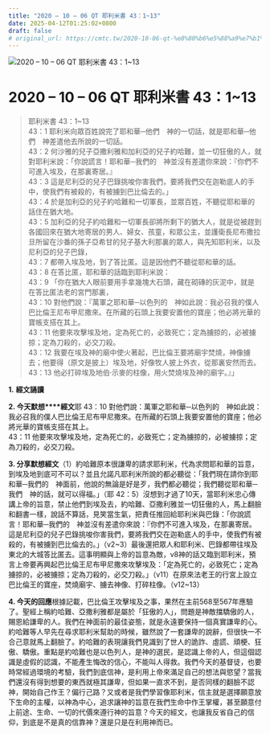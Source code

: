 ```yaml
---
title: "2020 – 10 – 06 QT 耶利米書 43：1~13"
date: 2025-04-12T01:25:02+0800
draft: false
# original_url: https://cmtc.tw/2020-10-06-qt-%e8%80%b6%e5%88%a9%e7%b1%b3%e6%9b%b8-43%ef%bc%9a113
---
```


![2020 – 10 – 06 QT 耶利米書 43：1\~13](/images/qt.jpg   "2020 – 10 – 06 QT 耶利米書 43：1\~13")

# 2020 – 10 – 06 QT 耶利米書 43：1\~13

> 耶利米書 43：1\~13  
> 43：1 耶利米向眾百姓說完了耶和華─他們　神的一切話，就是耶和華─他們　神差遣他去所說的一切話。  
> 43：2 何沙雅的兒子亞撒利雅和加利亞的兒子約哈難，並一切狂傲的人，就對耶利米說：「你說謊言！耶和華─我們的　神並沒有差遣你來說：『你們不可進入埃及，在那裏寄居。』  
> 43：3 這是尼利亞的兒子巴錄挑唆你害我們，要將我們交在迦勒底人的手中，使我們有被殺的，有被擄到巴比倫去的。」  
> 43：4 於是加利亞的兒子約哈難和一切軍長，並眾百姓，不聽從耶和華的話住在猶大地。  
> 43：5 加利亞的兒子約哈難和一切軍長卻將所剩下的猶大人，就是從被趕到各國回來在猶大地寄居的男人、婦女、孩童，和眾公主，並護衛長尼布撒拉旦所留在沙番的孫子亞希甘的兒子基大利那裏的眾人，與先知耶利米，以及尼利亞的兒子巴錄，  
> 43：7 都帶入埃及地，到了答比匿。這是因他們不聽從耶和華的話。  
> 43：8 在答比匿，耶和華的話臨到耶利米說：  
> 43：9 「你在猶大人眼前要用手拿幾塊大石頭，藏在砌磚的灰泥中，就是在答比匿法老的宮門那裏，  
> 43：10 對他們說：『萬軍之耶和華─以色列的　神如此說：我必召我的僕人巴比倫王尼布甲尼撒來。在所藏的石頭上我要安置他的寶座；他必將光華的寶帳支搭在其上。  
> 43：11 他要來攻擊埃及地，定為死亡的，必致死亡；定為擄掠的，必被擄掠；定為刀殺的，必交刀殺。  
> 43：12 我要在埃及神的廟中使火著起，巴比倫王要將廟宇焚燒，神像擄去；他要得（原文是披上）埃及地，好像牧人披上外衣，從那裏安然而去。  
> 43：13 他必打碎埃及地伯‧示麥的柱像，用火焚燒埃及神的廟宇。』」

**1.** **經文誦讀**

**2. 今天默想****經文**耶 43：10 對他們說：萬軍之耶和華─以色列的　神如此說：我必召我的僕人巴比倫王尼布甲尼撒來。在所藏的石頭上我要安置他的寶座；他必將光華的寶帳支搭在其上。  
43：11 他要來攻擊埃及地，定為死亡的，必致死亡；定為擄掠的，必被擄掠；定為刀殺的，必交刀殺。

**3. 分享默想經文**（1）約哈難原本很謙卑的請求耶利米，代為求問耶和華的旨意，到埃及地到底可不可以？並且允諾凡耶利米所說的都必聽從：「我們現在請你到耶和華─我們的　神面前，他說的無論是好是歹，我們都必聽從；我們聽從耶和華─我們　神的話，就可以得福。」（耶 42：5）沒想到才過了10天，當耶利米忠心傳講上帝的旨意，禁止他們到埃及去，約哈難、亞撒利雅並一切狂傲的人，馬上翻臉和翻書一樣，說話不算話，見笑當生氣，把責任推回給耶利米與巴錄：「你說謊言！耶和華─我們的　神並沒有差遣你來說：『你們不可進入埃及，在那裏寄居。這是尼利亞的兒子巴錄挑唆你害我們，要將我們交在迦勒底人的手中，使我們有被殺的，有被擄到巴比倫去的。」（v2\~3）最後還把眾人和耶利米、巴錄都帶往埃及東北的大城答比匿去。這事明顯與上帝的旨意為敵，v8神的話又臨到耶利米，預言上帝要再興起巴比倫王尼布甲尼撒來攻擊埃及：「定為死亡的，必致死亡；定為擄掠的，必被擄掠；定為刀殺的，必交刀殺。」（v11）在原來法老王的行宮上設立巴比倫王的寶座，焚燒廟宇、擄去神像、打碎柱像。（v12\~13）

**4. 今天的回應**根據記載，巴比倫王攻擊埃及之事，果然在主前568至567年應驗了。聖經上稱約哈難、亞撒利雅都是屬於「狂傲的人」，問題是神敵擋驕傲的人，賜恩給謙卑的人。我們在神面前的最佳姿態，就是永遠要保持一個真實謙卑的心。約哈難等人早先在尋求耶利米幫助的時候，雖然說了一套謙卑的說辭，但很快一不合己意就馬上翻臉了。約哈難的表現讓我們見識到了世人的詭詐、虛謊、頑梗、狂傲、驕傲。重點是約哈難也是以色列人，是神的選民，是認識上帝的人，但這個認識是虛假的認識，不能產生悔改的信心，不能叫人得救。我們今天的基督徒，也要時常經過環境的考驗，我們到底信神，是利用上帝來滿足自己的想法與慾望？當我們還沒有得到想要的東西就極其謙卑，但如果一直求不到，是否同樣的翻臉不認神，開始自己作王？偏行己路？又或者是我們學習像耶利米，信主就是選擇願意放下生命的主權，以神為中心，追求讓神的旨意在我們生命中作王掌權，甚至願意付上前途、生命、一切的代價來遵行神的旨意？今天的經文，也讓我反省自己的信仰，到底是不是真的信靠神？還是只是在利用神而已。